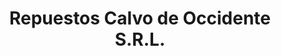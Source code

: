 ---
title: "Repuestos Calvo de Occidente S.R.L."
url: /barranca/repuestos-calvo-de-occidente-s-r-l/
shop: reparación de automóviles
---